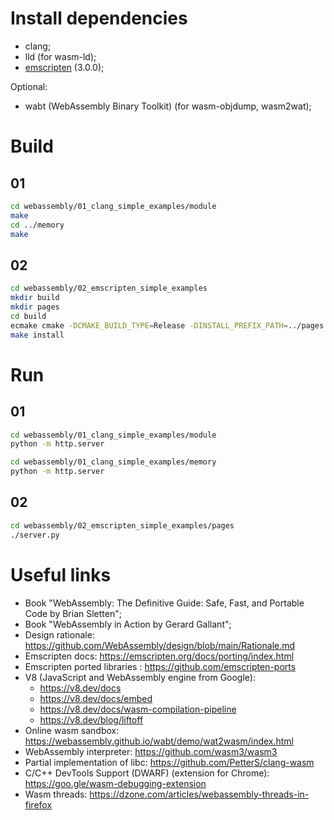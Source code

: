 # Install dependencies

* clang; 
* lld (for wasm-ld);
* [emscripten](https://emscripten.org/docs/getting_started/downloads.html#installation-instructions-using-the-emsdk-recommended) (3.0.0);

Optional:
* wabt (WebAssembly Binary Toolkit) (for wasm-objdump, wasm2wat);

# Build

## 01
```sh
cd webassembly/01_clang_simple_examples/module
make
cd ../memory
make
```

## 02
```sh
cd webassembly/02_emscripten_simple_examples
mkdir build
mkdir pages
cd build
ecmake cmake -DCMAKE_BUILD_TYPE=Release -DINSTALL_PREFIX_PATH=../pages ..
make install
```

# Run

## 01
```sh
cd webassembly/01_clang_simple_examples/module
python -m http.server
```

```sh
cd webassembly/01_clang_simple_examples/memory
python -m http.server
```

## 02

```sh
cd webassembly/02_emscripten_simple_examples/pages
./server.py
```

# Useful links

* Book "WebAssembly: The Definitive Guide: Safe, Fast, and Portable Code by Brian Sletten";
* Book "WebAssembly in Action by Gerard Gallant";
* Design rationale: https://github.com/WebAssembly/design/blob/main/Rationale.md
* Emscripten docs: https://emscripten.org/docs/porting/index.html
* Emscripten ported libraries : https://github.com/emscripten-ports
* V8 (JavaScript and WebAssembly engine from Google): 
    - https://v8.dev/docs
    - https://v8.dev/docs/embed
    - https://v8.dev/docs/wasm-compilation-pipeline
    - https://v8.dev/blog/liftoff
* Online wasm sandbox: https://webassembly.github.io/wabt/demo/wat2wasm/index.html
* WebAssembly interpreter: https://github.com/wasm3/wasm3
* Partial implementation of libc: https://github.com/PetterS/clang-wasm
* C/C++ DevTools Support (DWARF) (extension for Chrome): https://goo.gle/wasm-debugging-extension
* Wasm threads: https://dzone.com/articles/webassembly-threads-in-firefox